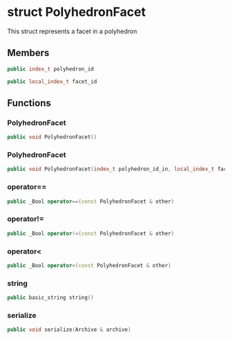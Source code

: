 # struct PolyhedronFacet


 This struct represents a facet in a polyhedron



## Members

```cpp
public index_t polyhedron_id
```

```cpp
public local_index_t facet_id
```



## Functions

### PolyhedronFacet

```cpp
public void PolyhedronFacet()
```


### PolyhedronFacet

```cpp
public void PolyhedronFacet(index_t polyhedron_id_in, local_index_t facet_id_in)
```


### operator==

```cpp
public _Bool operator==(const PolyhedronFacet & other)
```


### operator!=

```cpp
public _Bool operator!=(const PolyhedronFacet & other)
```


### operator<

```cpp
public _Bool operator<(const PolyhedronFacet & other)
```


### string

```cpp
public basic_string string()
```


### serialize

```cpp
public void serialize(Archive & archive)
```




